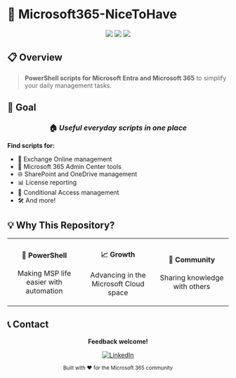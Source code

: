 # 🚀 Microsoft365-NiceToHave

<div align="center">
    <img src="https://img.shields.io/badge/PowerShell-5391FE?style=for-the-badge&logo=powershell&logoColor=white" />
    <img src="https://img.shields.io/badge/Microsoft%20365-0078D4?style=for-the-badge&logo=microsoft-office&logoColor=white" />
    <img src="https://img.shields.io/badge/Microsoft%20Entra-0078D4?style=for-the-badge&logo=microsoft&logoColor=white" />
</div>

## 📋 Overview

> **PowerShell scripts for Microsoft Entra and Microsoft 365** to simplify your daily management tasks.

## 🎯 Goal

<div align="center">
    <h3>🏠 <em>Useful everyday scripts in one place</em></h3>
</div>

**Find scripts for:**
- 📧 Exchange Online management
- 🔧 Microsoft 365 Admin Center tools
- 🌐 SharePoint and OneDrive management
- 📊 License reporting
- 🔐 Conditional Access management
- 🛠️ And more!

## 💡 Why This Repository?

<table>
<tr>
<td width="33%" align="center">
    <h4>💙 PowerShell</h4>
    <p>Making MSP life easier with automation</p>
</td>
<td width="33%" align="center">
    <h4>📈 Growth</h4>
    <p>Advancing in the Microsoft Cloud space</p>
</td>
<td width="33%" align="center">
    <h4>🤝 Community</h4>
    <p>Sharing knowledge with others</p>
</td>
</tr>
</table>

## 📞 Contact

<div align="center">
    
**Feedback welcome!**

[![LinkedIn](https://img.shields.io/badge/LinkedIn-Connect-0077B5?style=for-the-badge&logo=linkedin&logoColor=white)](https://www.linkedin.com/in/victor-uhrberg/)

</div>

<div align="center">
    <sub>Built with ❤️ for the Microsoft 365 community</sub>
</div>
